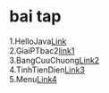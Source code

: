 <h1>bai tap</h1>
1.HelloJava<a href="https://github.com/FASTTRACKSE/FTJD1803/blob/master/Thuan/HelloJava/src/HelloJava.java">Link</a><br/>
2.GiaiPTbac2<a href="https://github.com/FASTTRACKSE/FTJD1803/blob/master/Thuan/HelloJava/src/GiaiPt.java">link1</a><br/>
3.BangCuuChuong<a href="https://github.com/FASTTRACKSE/FTJD1803/blob/master/Thuan/bangCuuChuong/src/bangCuuChuong/bCC.java">Link2</a><br/>
4.TinhTienDien<a href="https://github.com/FASTTRACKSE/FTJD1803/blob/master/Thuan/bangCuuChuong/src/bangCuuChuong/TinhTienDien.java">Link3</a><br/>
5.Menu<a href="https://github.com/FASTTRACKSE/FTJD1803/blob/master/Thuan/bangCuuChuong/src/bangCuuChuong/Menu.java">Link4</a><br/>

